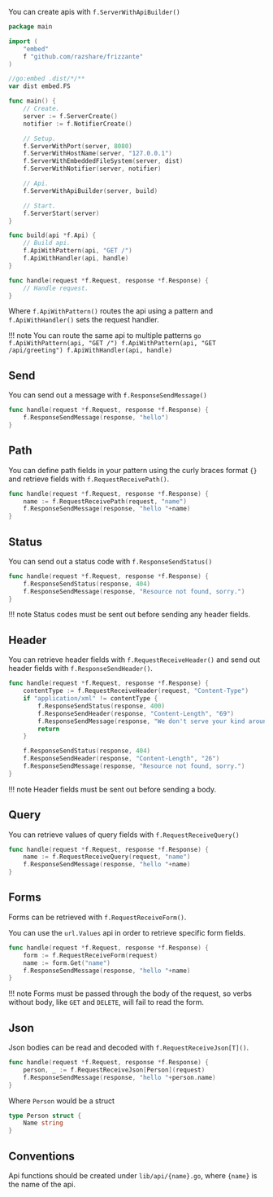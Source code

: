 You can create apis with `f.ServerWithApiBuilder()`

```go
package main

import (
	"embed"
	f "github.com/razshare/frizzante"
)

//go:embed .dist/*/**
var dist embed.FS

func main() {
	// Create.
	server := f.ServerCreate()
	notifier := f.NotifierCreate()

	// Setup.
	f.ServerWithPort(server, 8080)
	f.ServerWithHostName(server, "127.0.0.1")
	f.ServerWithEmbeddedFileSystem(server, dist)
	f.ServerWithNotifier(server, notifier)

	// Api.
	f.ServerWithApiBuilder(server, build)

	// Start.
	f.ServerStart(server)
}

func build(api *f.Api) {
	// Build api.
    f.ApiWithPattern(api, "GET /")
    f.ApiWithHandler(api, handle)
}

func handle(request *f.Request, response *f.Response) {
    // Handle request.
}
```

Where `f.ApiWithPattern()` routes the api using a pattern and `f.ApiWithHandler()` sets the request handler.

!!! note
    You can route the same api to multiple patterns
    ```go
    f.ApiWithPattern(api, "GET /")
    f.ApiWithPattern(api, "GET /api/greeting")
    f.ApiWithHandler(api, handle)
    ```


## Send

You can send out a message with `f.ResponseSendMessage()`

```go
func handle(request *f.Request, response *f.Response) {
    f.ResponseSendMessage(response, "hello")
}
```

## Path

You can define path fields in your pattern using the curly 
braces format `{}` and retrieve fields with `f.RequestReceivePath()`.

```go
func handle(request *f.Request, response *f.Response) {
    name := f.RequestReceivePath(request, "name")
    f.ResponseSendMessage(response, "hello "+name)
}
```

## Status

You can send out a status code with `f.ResponseSendStatus()`

```go
func handle(request *f.Request, response *f.Response) {
    f.ResponseSendStatus(response, 404)
    f.ResponseSendMessage(response, "Resource not found, sorry.")
}
```

!!! note
    Status codes must be sent out before sending any header fields.

## Header

You can retrieve header fields with `f.RequestReceiveHeader()` and send out header fields with `f.ResponseSendHeader()`.

```go
func handle(request *f.Request, response *f.Response) {
    contentType := f.RequestReceiveHeader(request, "Content-Type")
    if "application/xml" != contentType {
        f.ResponseSendStatus(response, 400)
        f.ResponseSendHeader(response, "Content-Length", "69")
        f.ResponseSendMessage(response, "We don't serve your kind around here, better get an XML encoder, heh.")
        return
    }

    f.ResponseSendStatus(response, 404)
    f.ResponseSendHeader(response, "Content-Length", "26")
    f.ResponseSendMessage(response, "Resource not found, sorry.")
}
```

!!! note
    Header fields must be sent out before sending a body.

## Query

You can retrieve values of query fields with `f.RequestReceiveQuery()`

```go
func handle(request *f.Request, response *f.Response) {
    name := f.RequestReceiveQuery(request, "name")
    f.ResponseSendMessage(response, "hello "+name)
}
```

## Forms

Forms can be retrieved with `f.RequestReceiveForm()`.

You can use the `url.Values` api in order to retrieve specific form fields.

```go
func handle(request *f.Request, response *f.Response) {
    form := f.RequestReceiveForm(request)
    name := form.Get("name")
    f.ResponseSendMessage(response, "hello "+name)
}
```

!!! note
    Forms must be passed through the body of the request, so verbs without body, like `GET` and `DELETE`, will fail to read the form.

## Json

Json bodies can be read and decoded with `f.RequestReceiveJson[T]()`.

```go
func handle(request *f.Request, response *f.Response) {
    person, _ := f.RequestReceiveJson[Person](request)
    f.ResponseSendMessage(response, "hello "+person.name)
}
```

Where `Person` would be a struct

```go
type Person struct {
    Name string
}
```

## Conventions

Api functions should be created under `lib/api/{name}.go`, where `{name}` is the name of the api.